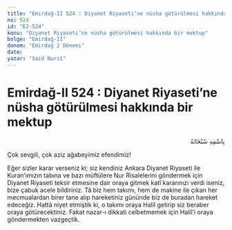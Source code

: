 ```yaml
---
title: "Emirdağ-II 524 : Diyanet Riyaseti’ne nüsha götürülmesi hakkında bir mektup"
no: 524
id: "E2-524"
konu: "Diyanet Riyaseti’ne nüsha götürülmesi hakkında bir mektup"
bolge: "Emirdağ-II"
donem: "Emirdağ 2 Dönemi"
date: 
yazar: "Said Nursî"
---
```


# Emirdağ-II 524 : Diyanet Riyaseti’ne nüsha götürülmesi hakkında bir mektup

<p class="arabic" dir="rtl" title="Meal: “Her türlü noksan sıfatlardan yüce olan Allah’ın adıyla.”">بِاسْمِهِ سُبْحَانَهُ</p>

Çok sevgili, çok aziz ağabeyimiz efendimiz!

Eğer sizler karar verseniz ki; siz kendiniz Ankara Diyanet Riyaseti ile Kuran’ımızın tabına ve bazı müftülere Nur Risalelerini göndermek için Diyanet Riyaseti teksir etmesine dair oraya gitmek katî kararınızı verdi iseniz, bize çabuk acele bildiriniz. Tâ biz hem takımı, hem de makine ile çıkan her mecmualardan birer tane alıp hareketiniz gününde biz de buradan hareket edeceğiz. Hattâ niyet etmiştik ki, o takımı oraya Halil getirip siz beraber oraya götürecektiniz. Fakat nazar-ı dikkati celbetmemek için Halil’i oraya göndermekten vazgeçtik.
